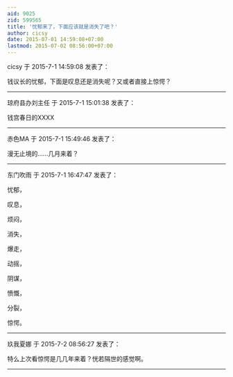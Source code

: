 ```yaml
---
aid: 9025
zid: 599565
title: '忧郁来了，下面应该就是消失了吧？'
author: cicsy
date: 2015-07-01 14:59:08+07:00
lastmod: 2015-07-02 08:56:00+07:00
---
```


cicsy 于 2015-7-1 14:59:08 发表了：

钱议长的忧郁，下面是叹息还是消失呢？又或者直接上惊愕？

---------

琼府县办刘主任 于 2015-7-1 15:01:38 发表了：

钱宫春日的XXXX

---------

赤色MA 于 2015-7-1 15:49:46 发表了：

漫无止境的……几月来着？

---------

东门吹雨 于 2015-7-1 16:47:47 发表了：

忧郁，

叹息，

烦闷，

消失，

爆走，

动摇，

阴谋，

愤慨，

分裂，

惊愕。

---------

玖我夏娜 于 2015-7-2 08:56:27 发表了：

特么上次看惊愕是几几年来着？恍若隔世的感觉啊。

---------

